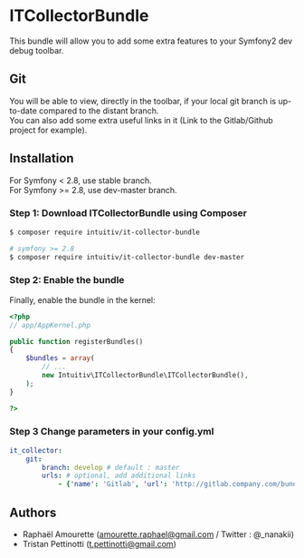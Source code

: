 ITCollectorBundle
=============

This bundle will allow you to add some extra features to your Symfony2 dev debug toolbar.

Git
-------------

You will be able to view, directly in the toolbar, if your local git branch is up-to-date compared to the distant branch.  
You can also add some extra useful links in it (Link to the Gitlab/Github project for example).


Installation
------------

For Symfony < 2.8, use stable branch.  
For Symfony >= 2.8, use dev-master branch.

### Step 1: Download ITCollectorBundle using Composer

```bash
$ composer require intuitiv/it-collector-bundle

# symfony >= 2.8
$ composer require intuitiv/it-collector-bundle dev-master
```

### Step 2: Enable the bundle

Finally, enable the bundle in the kernel:

``` php
<?php
// app/AppKernel.php

public function registerBundles()
{
    $bundles = array(
        // ...
        new Intuitiv\ITCollectorBundle\ITCollectorBundle(),
    );
}

?>
```

### Step 3 Change parameters in your config.yml

``` yaml
it_collector:
    git:
        branch: develop # default : master
        urls: # optional, add additional links
            - {'name': 'Gitlab', 'url': 'http://gitlab.company.com/bundle/my-project' }
```


Authors
------------

- Raphaël Amourette  (amourette.raphael@gmail.com / Twitter : @_nanakii)
- Tristan Pettinotti (t.pettinotti@gmail.com)